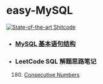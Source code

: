 # easy-MySQL

[![State-of-the-art Shitcode](https://img.shields.io/static/v1?label=State-of-the-art&message=Shitcode&color=7B5804)](https://github.com/trekhleb/state-of-the-art-shitcode)

- ### [MySQL 基本语句结构](./easyMySQL.md)

- ### LeetCode SQL 解题思路笔记

    180. [Consecutive Numbers](./ConsecutiveNumbers.md)
